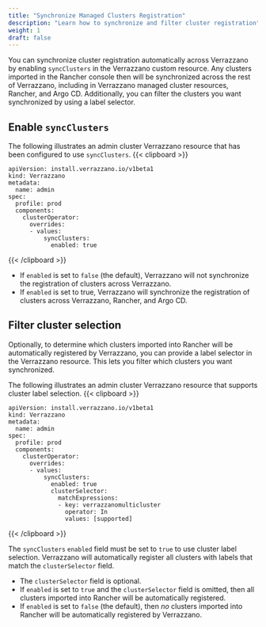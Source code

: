```yaml
---
title: "Synchronize Managed Clusters Registration"
description: "Learn how to synchronize and filter cluster registration"
weight: 1
draft: false
---
```


You can synchronize cluster registration automatically across Verrazzano by enabling `syncClusters` in the Verrazzano custom resource. Any clusters imported in the Rancher console then will be synchronized across the rest of Verrazzano, including in Verrazzano managed cluster resources, Rancher, and Argo CD. Additionally, you can filter the clusters you want synchronized by using a label selector.

## Enable `syncClusters`

The following illustrates an admin cluster Verrazzano resource that has been configured to use `syncClusters`.
{{< clipboard >}}
<div class="highlight">

```
apiVersion: install.verrazzano.io/v1beta1
kind: Verrazzano
metadata:
  name: admin
spec:
  profile: prod
  components:
    clusterOperator:
      overrides:
      - values:
          syncClusters:
            enabled: true

```

</div>
{{< /clipboard >}}

- If `enabled` is set to `false` (the default), Verrazzano will not synchronize the registration of clusters across Verrazzano.
- If `enabled` is set to true, Verrazzano will synchronize the registration of clusters across Verrazzano, Rancher, and Argo CD.

## Filter cluster selection

Optionally, to determine which clusters imported into Rancher will be automatically registered by Verrazzano, you can provide a label selector in the Verrazzano resource.
This lets you filter which clusters you want synchronized.

The following illustrates an admin cluster Verrazzano resource that supports cluster label selection.
{{< clipboard >}}
<div class="highlight">

```
apiVersion: install.verrazzano.io/v1beta1
kind: Verrazzano
metadata:
  name: admin
spec:
  profile: prod
  components:
    clusterOperator:
      overrides:
      - values:
          syncClusters:
            enabled: true
            clusterSelector:
              matchExpressions:
              - key: verrazzanomulticluster
                operator: In
                values: [supported]
```

</div>
{{< /clipboard >}}

The `syncClusters` `enabled` field must be set to `true` to use cluster label selection. Verrazzano will automatically register all clusters with labels that match the `clusterSelector` field.
  - The `clusterSelector` field is optional.
  - If `enabled` is set to `true` and the `clusterSelector` field is omitted, then all clusters imported into Rancher will be automatically registered.
  - If `enabled` is set to `false` (the default), then _no_ clusters imported into Rancher will be automatically registered by Verrazzano.
